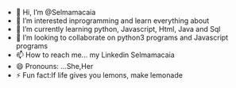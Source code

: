 - 👋 Hi, I’m @Selmamacaia
- 👀 I’m interested inprogramming and learn everything about
- 🌱 I’m currently learning python, Javascript, Html, Java and Sql
- 💞️ I’m looking to collaborate on python3 programs and Javascript programs
- 📫 How to reach me... my Linkedin Selmamacaia 
- 😄 Pronouns: ...She,Her
- ⚡ Fun fact:If life gives you lemons, make lemonade

<!---
Selmamacaia/Selmamacaia is a ✨ special ✨ repository because its `README.md` (this file) appears on your GitHub profile.
You can click the Preview link to take a look at your changes.
--->
